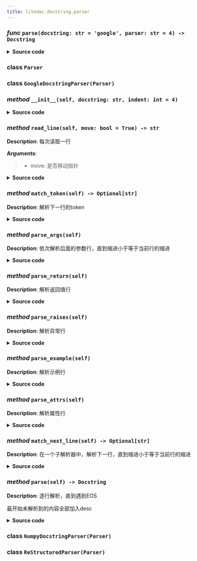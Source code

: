 ```yaml
---
title: litedoc.docstring.parser
---
```

### ***func*** `parse(docstring: str = 'google', parser: str = 4) -> Docstring`


<details>
<summary> <b>Source code</b> </summary>

```python
def parse(docstring: str, parser: str='google', indent: int=4) -> Docstring:
    if parser == 'google':
        return GoogleDocstringParser(docstring, indent).parse()
    else:
        raise ValueError(f'Unknown parser: {parser}')
```
</details>

### **class** `Parser`
### **class** `GoogleDocstringParser(Parser)`
### ***method*** `__init__(self, docstring: str, indent: int = 4)`


<details>
<summary> <b>Source code</b> </summary>

```python
def __init__(self, docstring: str, indent: int=4):
    self.lines = docstring.splitlines()
    self.indent = indent
    self.lineno = 0
    self.char = 0
    self.docstring = Docstring()
```
</details>

### ***method*** `read_line(self, move: bool = True) -> str`



**Description**: 每次读取一行

**Arguments**:
> - move: 是否移动指针  


<details>
<summary> <b>Source code</b> </summary>

```python
def read_line(self, move: bool=True) -> str:
    """
        每次读取一行
        Args:
            move: 是否移动指针
        Returns:
        """
    if self.lineno >= len(self.lines):
        return ''
    line = self.lines[self.lineno]
    if move:
        self.lineno += 1
    return line
```
</details>

### ***method*** `match_token(self) -> Optional[str]`



**Description**: 解析下一行的token


<details>
<summary> <b>Source code</b> </summary>

```python
def match_token(self) -> Optional[str]:
    """
        解析下一行的token
        Returns:

        """
    for token in self._tokens:
        line = self.read_line(move=False)
        if line.strip().startswith(token):
            self.lineno += 1
            return self._tokens[token]
    return None
```
</details>

### ***method*** `parse_args(self)`



**Description**: 依次解析后面的参数行，直到缩进小于等于当前行的缩进


<details>
<summary> <b>Source code</b> </summary>

```python
def parse_args(self):
    """
        依次解析后面的参数行，直到缩进小于等于当前行的缩进
        """
    while (line := self.match_next_line()):
        if ':' in line:
            name, desc = line.split(':', 1)
            self.docstring.add_arg(name.strip(), desc.strip())
        else:
            self.docstring.add_arg(line.strip())
```
</details>

### ***method*** `parse_return(self)`



**Description**: 解析返回值行


<details>
<summary> <b>Source code</b> </summary>

```python
def parse_return(self):
    """
        解析返回值行
        """
    if (line := self.match_next_line()):
        self.docstring.add_return(line.strip())
```
</details>

### ***method*** `parse_raises(self)`



**Description**: 解析异常行


<details>
<summary> <b>Source code</b> </summary>

```python
def parse_raises(self):
    """
        解析异常行
        """
    while (line := self.match_next_line()):
        if ':' in line:
            name, desc = line.split(':', 1)
            self.docstring.add_raise(name.strip(), desc.strip())
        else:
            self.docstring.add_raise(line.strip())
```
</details>

### ***method*** `parse_example(self)`



**Description**: 解析示例行


<details>
<summary> <b>Source code</b> </summary>

```python
def parse_example(self):
    """
        解析示例行
        """
    while (line := self.match_next_line()):
        if ':' in line:
            name, desc = line.split(':', 1)
            self.docstring.add_example(name.strip(), desc.strip())
        else:
            self.docstring.add_example(line.strip())
```
</details>

### ***method*** `parse_attrs(self)`



**Description**: 解析属性行


<details>
<summary> <b>Source code</b> </summary>

```python
def parse_attrs(self):
    """
        解析属性行
        """
    while (line := self.match_next_line()):
        if ':' in line:
            name, desc = line.split(':', 1)
            self.docstring.add_attrs(name.strip(), desc.strip())
        else:
            self.docstring.add_attrs(line.strip())
```
</details>

### ***method*** `match_next_line(self) -> Optional[str]`



**Description**: 在一个子解析器中，解析下一行，直到缩进小于等于当前行的缩进


<details>
<summary> <b>Source code</b> </summary>

```python
def match_next_line(self) -> Optional[str]:
    """
        在一个子解析器中，解析下一行，直到缩进小于等于当前行的缩进
        Returns:
        """
    line = self.read_line(move=False)
    if line.startswith(' ' * self.indent):
        self.lineno += 1
        return line[self.indent:]
    else:
        return None
```
</details>

### ***method*** `parse(self) -> Docstring`



**Description**: 逐行解析，直到遇到EOS

最开始未解析到的内容全部加入desc



<details>
<summary> <b>Source code</b> </summary>

```python
def parse(self) -> Docstring:
    """
        逐行解析，直到遇到EOS

        最开始未解析到的内容全部加入desc

        Returns:

        """
    add_desc = True
    while self.lineno < len(self.lines):
        token = self.match_token()
        if token is None and add_desc:
            self.docstring.add_desc(self.lines[self.lineno].strip())
        if token is not None:
            add_desc = False
        match token:
            case 'args':
                self.parse_args()
            case 'return':
                self.parse_return()
            case 'attribute':
                self.parse_attrs()
            case 'raises':
                self.parse_raises()
            case 'example':
                self.parse_example()
            case _:
                self.lineno += 1
    return self.docstring
```
</details>

### **class** `NumpyDocstringParser(Parser)`
### **class** `ReStructuredParser(Parser)`
